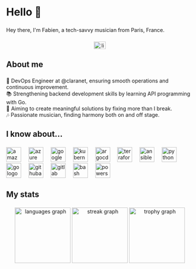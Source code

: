 <h1 align="left">Hello 👋</h1>

###

<p align="left">Hey there, I'm Fabien, a tech-savvy musician from Paris, France.</p>

###

<div align="center">
  <a href="https://www.linkedin.com/in/fabche/" target="_blank">
    <img src="https://raw.githubusercontent.com/maurodesouza/profile-readme-generator/master/src/assets/icons/social/linkedin/default.svg" width="32" height="20" alt="linkedin logo"  />
  </a>
</div>

###

<h2 align="left">About me</h2>

###

<p align="left">🚀 DevOps Engineer at @claranet, ensuring smooth operations and continuous improvement.<br>📚 Strengthening backend development skills by learning API programming with Go.<br>🎯 Aiming to create meaningful solutions by fixing more than I break.<br>🎶 Passionate musician, finding harmony both on and off stage.</p>

###

<h2 align="left">I know about...</h2>

###

<div align="left">
  <img src="https://skillicons.dev/icons?i=aws" height="40" alt="amazonwebservices logo"  />
  <img width="12" />
  <img src="https://cdn.simpleicons.org/microsoftazure/0078D4" height="40" alt="azure logo"  />
  <img width="12" />
  <img src="https://skillicons.dev/icons?i=gcp" height="40" alt="googlecloud logo"  />
  <img width="12" />
  <img src="https://skillicons.dev/icons?i=kubernetes" height="40" alt="kubernetes logo"  />
  <img width="12" />
  <img src="https://cdn.jsdelivr.net/gh/devicons/devicon/icons/argocd/argocd-original.svg" height="40" alt="argocd logo"  />
  <img width="12" />
  <img src="https://cdn.simpleicons.org/terraform/7B42BC" height="40" alt="terraform logo"  />
  <img width="12" />
  <img src="https://cdn.jsdelivr.net/gh/devicons/devicon/icons/ansible/ansible-original.svg" height="40" alt="ansible logo"  />
  <img width="12" />
  <img src="https://skillicons.dev/icons?i=py" height="40" alt="python logo"  />
  <img width="12" />
  <img src="https://cdn.simpleicons.org/go/00ADD8" height="40" alt="go logo"  />
  <img width="12" />
  <img src="https://cdn.simpleicons.org/githubactions/2088FF" height="40" alt="githubactions logo"  />
  <img width="12" />
  <img src="https://skillicons.dev/icons?i=gitlab" height="40" alt="gitlab logo"  />
  <img width="12" />
  <img src="https://cdn.simpleicons.org/gnubash/4EAA25" height="40" alt="bash logo"  />
  <img width="12" />
  <img src="https://cdn.simpleicons.org/powershell/5391FE" height="40" alt="powershell logo"  />
</div>

###

<h2 align="left">My stats</h2>

###

<div align="center">
  <img src="https://github-readme-stats.vercel.app/api/top-langs?username=fabienchevalier&locale=en&hide_title=false&layout=compact&card_width=320&langs_count=5&theme=dracula&hide_border=false&order=2" height="150" alt="languages graph"  />
  <img src="https://streak-stats.demolab.com?user=fabienchevalier&locale=en&mode=daily&theme=dracula&hide_border=false&border_radius=5&order=3" height="150" alt="streak graph"  />
  <img src="https://github-profile-trophy.vercel.app?username=fabienchevalier&theme=dracula&column=-1&row=1&margin-w=8&margin-h=8&no-bg=false&no-frame=false&order=4" height="150" alt="trophy graph"  />
</div>

###
